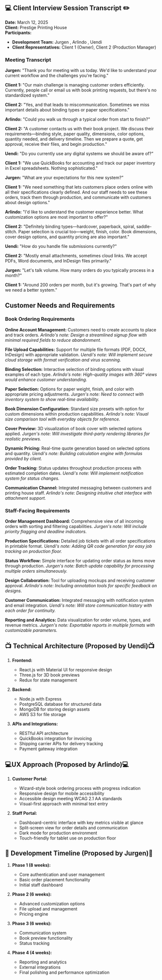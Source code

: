
 ## 💻 Client Interview Session Transcript ✏️

**Date:** March 12, 2025  
**Client:** Prestige Printing House  
**Participants:** 
- **Development Team:** Jurgen , Arlindo , Uendi
- **Client Representatives:** Client 1 (Owner), Client 2 (Production Manager)

### Meeting Transcript

**Jurgen:** "Thank you for meeting with us today. We'd like to understand your current workflow and the challenges you're facing."

**Client 1:** "Our main challenge is managing customer orders efficiently. Currently, people call or email us with book printing requests, but there's no standardized system."

**Client 2:** "Yes, and that leads to miscommunication. Sometimes we miss important details about binding types or paper specifications."

**Arlindo:** "Could you walk us through a typical order from start to finish?"

**Client 2:** "A customer contacts us with their book project. We discuss their requirements—binding style, paper quality, dimensions, color options, quantity needed, and delivery timeline. Then we prepare a quote, get approval, receive their files, and begin production."

**Uendi:** "Do you currently use any digital systems we should be aware of?"

**Client 1:** "We use QuickBooks for accounting and track our paper inventory in Excel spreadsheets. Nothing sophisticated."

**Jurgen:** "What are your expectations for this new system?"

**Client 1:** "We need something that lets customers place orders online with all their specifications clearly defined. And our staff needs to see these orders, track them through production, and communicate with customers about design options."

**Arlindo:** "I'd like to understand the customer experience better. What customization options are most important to offer?"

**Client 2:** "Definitely binding types—hardcover, paperback, spiral, saddle-stitch. Paper selection is crucial too—weight, finish, color. Book dimensions, cover design options, and quantity pricing are also important."

**Uendi:** "How do you handle file submissions currently?"

**Client 2:** "Mostly email attachments, sometimes cloud links. We accept PDFs, Word documents, and InDesign files primarily."

**Jurgen:** "Let's talk volume. How many orders do you typically process in a month?"

**Client 1:** "Around 200 orders per month, but it's growing. That's part of why we need a better system."

## Customer Needs and Requirements

### Book Ordering Requirements

**Online Account Management:**
Customers need to create accounts to place and track orders.
*Arlindo's note: Design a streamlined signup flow with minimal required fields to reduce abandonment.*

**File Upload Capabilities:**
Support for multiple file formats (PDF, DOCX, InDesign) with appropriate validation.
*Uendi's note: Will implement secure cloud storage with format verification and virus scanning.*

**Binding Selection:**
Interactive selection of binding options with visual examples of each type.
*Arlindo's note: High-quality images with 360° views would enhance customer understanding.*

**Paper Selection:**
Options for paper weight, finish, and color with appropriate pricing adjustments.
*Jurgen's note: Need to connect with inventory system to show real-time availability.*

**Book Dimension Configuration:**
Standard size presets with option for custom dimensions within production capabilities.
*Arlindo's note: Visual size comparison tool with everyday objects for reference.*

**Cover Preview:**
3D visualization of book cover with selected options applied.
*Jurgen's note: Will investigate third-party rendering libraries for realistic previews.*

**Dynamic Pricing:**
Real-time quote generation based on selected options and quantity.
*Uendi's note: Building calculation engine with formulas provided by client.*

**Order Tracking:**
Status updates throughout production process with estimated completion dates.
*Uendi's note: Will implement notification system for status changes.*

**Communication Channel:**
Integrated messaging between customers and printing house staff.
*Arlindo's note: Designing intuitive chat interface with attachment support.*

### Staff-Facing Requirements

**Order Management Dashboard:**
Comprehensive view of all incoming orders with sorting and filtering capabilities.
*Jurgen's note: Will include priority flagging and deadline indicators.*

**Production Specifications:**
Detailed job tickets with all order specifications in printable format.
*Uendi's note: Adding QR code generation for easy job tracking on production floor.*

**Status Workflow:**
Simple interface for updating order status as items move through production.
*Jurgen's note: Batch update capability for processing multiple orders simultaneously.*

**Design Collaboration:**
Tool for uploading mockups and receiving customer approval.
*Arlindo's note: Including annotation tools for specific feedback on designs.*

**Customer Communication:**
Integrated messaging with notification system and email integration.
*Uendi's note: Will store communication history with each order for continuity.*

**Reporting and Analytics:**
Data visualization for order volume, types, and revenue metrics.
*Jurgen's note: Exportable reports in multiple formats with customizable parameters.*

## 📺 Technical Architecture (Proposed by Uendi)📺

1. **Frontend:**
   - React.js with Material UI for responsive design
   - Three.js for 3D book previews
   - Redux for state management

2. **Backend:**
   - Node.js with Express
   - PostgreSQL database for structured data
   - MongoDB for storing design assets
   - AWS S3 for file storage

3. **APIs and Integrations:**
   - RESTful API architecture
   - QuickBooks integration for invoicing
   - Shipping carrier APIs for delivery tracking
   - Payment gateway integration

## 💻UX Approach (Proposed by Arlindo)💻

1. **Customer Portal:**
   - Wizard-style book ordering process with progress indication
   - Responsive design for mobile accessibility
   - Accessible design meeting WCAG 2.1 AA standards
   - Visual-first approach with minimal text entry

2. **Staff Portal:**
   - Dashboard-centric interface with key metrics visible at glance
   - Split-screen view for order details and communication
   - Dark mode for production environment
   - Touch-friendly for tablet use on production floor

## 📆 Development Timeline (Proposed by Jurgen)📆

1. **Phase 1 (8 weeks):**
   - Core authentication and user management
   - Basic order placement functionality
   - Initial staff dashboard

2. **Phase 2 (6 weeks):**
   - Advanced customization options
   - File upload and management
   - Pricing engine

3. **Phase 3 (6 weeks):**
   - Communication system
   - Book preview functionality
   - Status tracking

4. **Phase 4 (4 weeks):**
   - Reporting and analytics
   - External integrations
   - Final polishing and performance optimization
